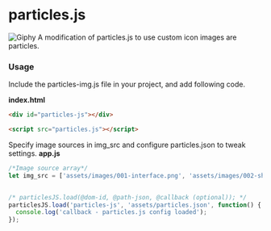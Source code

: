# particles.js

![Giphy](https://media.giphy.com/media/xT9IgwJXQDlciFPExG/giphy.gif)
A modification of particles.js to use custom icon images are particles.

### Usage
Include the particles-img.js file in your project, and add following code.

**index.html**
```html
<div id="particles-js"></div>

<script src="particles.js"></script>
```

Specify image sources in img_src and configure particles.json to tweak settings.
**app.js**
```javascript
/*Image source array*/
let img_src = ['assets/images/001-interface.png', 'assets/images/002-share.png', 'assets/images/003-key.png','assets/images/004-front.png','assets/images/005-reception.png','assets/images/006-bed.png','assets/images/007-hotel.png','assets/images/008-room.png','assets/images/009-like.png'];


/* particlesJS.load(@dom-id, @path-json, @callback (optional)); */
particlesJS.load('particles-js', 'assets/particles.json', function() {
  console.log('callback - particles.js config loaded');
});
```